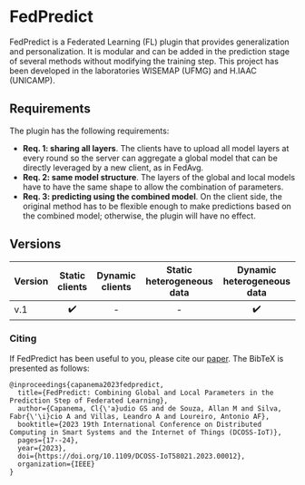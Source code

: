 
# FedPredict

FedPredict is a Federated Learning (FL) plugin that provides generalization and personalization. It is modular and can be added in the prediction stage of several methods without modifying the training step. This project has been developed in the laboratories WISEMAP (UFMG) and H.IAAC (UNICAMP).

## Requirements

The plugin has the following requirements:

- **Req. 1: sharing all layers**. The clients have to upload all model layers at every round so the server can aggregate a global model that can be directly leveraged by a new client, as in FedAvg.
- **Req. 2: same model structure**. The layers of the global and local models have to have the same shape to allow the combination of parameters.
-  **Req. 3: predicting using the combined model**. On the client side, the original method has to be flexible enough to make predictions based on the combined model; otherwise, the plugin will have no effect.

## Versions

| Version | Static clients | Dynamic clients | Static heterogeneous data | Dynamic heterogeneous data | 
| :---         |     :---:      |     :---:     |    :---:   |  :--------------:|
|    v.1   |    :heavy_check_mark:   |    -   |    -   |   :heavy_check_mark:    |

### Citing

If FedPredict has been useful to you, please cite our [paper](https://ieeexplore.ieee.org/abstract/document/10257293). The BibTeX is presented as follows:

```
@inproceedings{capanema2023fedpredict,
  title={FedPredict: Combining Global and Local Parameters in the Prediction Step of Federated Learning},
  author={Capanema, Cl{\'a}udio GS and de Souza, Allan M and Silva, Fabr{\'\i}cio A and Villas, Leandro A and Loureiro, Antonio AF},
  booktitle={2023 19th International Conference on Distributed Computing in Smart Systems and the Internet of Things (DCOSS-IoT)},
  pages={17--24},
  year={2023},
  doi={https://doi.org/10.1109/DCOSS-IoT58021.2023.00012},
  organization={IEEE}
}
```


